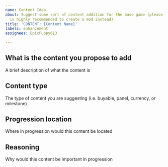 ```yaml
---
name: Content Idea
about: Suggest some sort of content addition for the base game (please note that it
  is highly recommended to create a mod instead)
title: 'CONTENT: [Content Name]'
labels: enhancement
assignees: EpicPuppy613

---
```


## What is the content you propose to add
A brief description of what the content is

## Content type
The type of content you are suggesting (i.e. buyable, panel, currency, or milestone)

## Progression location
Where in progression would this content be located

## Reasoning
Why would this content be important in progression
